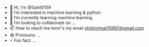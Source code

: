 - 👋 Hi, I’m @Sahil0159
- 👀 I’m interested in machine learning & python
- 🌱 I’m currently learning machine learning
- 💞️ I’m looking to collaborate on ...
- 📫 How to reach me here"s my email shilshrimali15997@gmail.com
- 😄 Pronouns: ...
- ⚡ Fun fact: ...

<!---
Sahil0159/Sahil0159 is a ✨ special ✨ repository because its `README.md` (this file) appears on your GitHub profile.
You can click the Preview link to take a look at your changes.
--->
